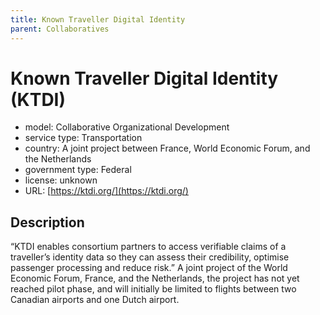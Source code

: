 ```yaml
---
title: Known Traveller Digital Identity
parent: Collaboratives
---
```


# Known Traveller Digital Identity (KTDI)

- model: Collaborative Organizational Development
- service type: Transportation
- country: A joint project between France, World Economic Forum, and the Netherlands
- government type: Federal
- license: unknown
- URL: [https://ktdi.org/](https://ktdi.org/)

## Description
“KTDI enables consortium partners to access verifiable claims of a traveller’s identity data so they can assess their credibility, optimise passenger processing and reduce risk.” A joint project of the World Economic Forum, France, and the Netherlands, the project has not yet reached pilot phase, and will initially be limited to flights between two Canadian airports and one Dutch airport.
